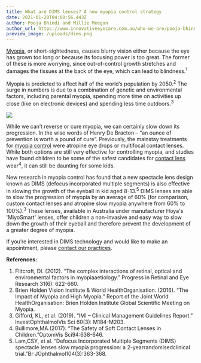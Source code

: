 ```yaml
---
title: What are DIMS lenses? A new myopia control strategy
date: 2021-01-20T04:08:56.443Z
author: Pooja Bhindi and Millie Meegan
author_url: https://www.innovativeeyecare.com.au/who-we-are/pooja-bhindi
preview_image: /uploads/dims.png
---
```

<meta property="og:url"                content="https://www.innovativeeyecare.com.au/blog/managing-your-childs-short-sightedness-with-a-brand-new-strategy" />
<meta property="og:type"               content="article" />
<meta property="og:title"              content="What are DIMS lenses? A new myopia control strategy" />
<meta property="og:image"              content="https://d33wubrfki0l68.cloudfront.net/a531be8e09b375022723e3c81e19b9ad4efe74a1/99acf/uploads/photo-1568585219057-9206080e6c74.jpeg" />

<div class="employee-heading">

<p><a href="https://www.innovativeeyecare.com.au/what-we-do/myopia">Myopia</a>, or short-sightedness, causes blurry vision either because the eye has grown too long or because its focusing power is too great. The former of these is more worrying, since out-of-control growth stretches and damages the tissues at the back of the eye, which can lead to blindness.<sup>1</sup></p>

</div>

Myopia is predicted to affect half of the world’s population by 2050.<sup>2</sup> The surge in numbers is due to a combination of genetic and environmental factors, including parental myopia, spending more time on activities up close (like on electronic devices) and spending less time outdoors.<sup>3</sup>

![](/uploads/photo-1568585219057-9206080e6c74.jpeg)

While we can’t reverse or cure myopia, we can certainly slow down its progression. In the wise words of Henry De Bracton – “an ounce of prevention is worth a pound of cure”. Previously, the mainstay treatments for [myopia control](https://www.innovativeeyecare.com.au/what-we-do/myopia-control) were atropine eye drops or multifocal contact lenses. While both options are still very effective for controlling myopia, and studies have found children to be some of the safest candidates for [contact lens](https://www.innovativeeyecare.com.au/what-we-do/contact-lenses) wear<sup>4</sup>, it can still be daunting for some kids.

New research in myopia control has found that a new spectacle lens design known as DIMS (defocus incorporated multiple segments) is also effective in slowing the growth of the eyeball in kid aged 8-13.<sup>5</sup> DIMS lenses are able to slow the progression of myopia by an average of 60% (for comparison, custom contact lenses and atropine slow myopia anywhere from 60% to 100%).<sup>3</sup> These lenses, available in Australia under manufacturer Hoya's 'MiyoSmart' lenses, offer children a non-invasive and easy way to slow down the growth of their eyeball and therefore prevent the development of a greater degree of myopia.

If you’re interested in DIMS technology and would like to make an appointment, please [contact our practices](https://www.innovativeeyecare.com.au/contact).

**References:**

1. Flitcroft, DI. (2012). “The complex interactions of retinal, optical and environmental factors in myopiaaetiology.” Progress in Retinal and Eye Research 31(6): 622-660.
2. Brien Holden Vision Institute & World HealthOrganisation. (2016). “The Impact of Myopia and High Myopia.” Report of the Joint World HealthOrganisation: Brien Holden Institute Global Scientific Meeting on Myopia.
3. Gifford, KL, et al. (2019). “IMI – Clinical Management Guidelines Report.” InvestOphthalmolVis Sci 60(3): M184-M203.
4. Bullimore,MA.(2017). “The Safety of Soft Contact Lenses in Children.”OptomVis Sci94:638-646.
5. Lam,CSY, et al. “Defocus Incorporated Multiple Segments (DIMS) spectacle lenses slow myopia progression: a 2-yearrandomisedclinical trial.”Br JOphthalmol104(3):363-368.